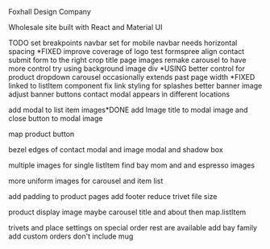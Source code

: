 Foxhall Design Company

Wholesale site built with React and Material UI

TODO
set breakpoints
navbar set for mobile
navbar needs horizontal spacing *FIXED
improve coverage of logo
test formspree
align contact submit form to the right
crop title page images
remake carousel to have more control
    try using background image div *USING
better control for product dropdown
carousel occasionally extends past page width *FIXED
    linked to listItem component
fix link styling for splashes
better banner image
adjust banner buttons
contact modal appears in different locations

add modal to list item images*DONE
    add Image title to modal image
    and close button to modal image

map product button

bezel edges of contact modal and image modal
    and shadow box

multiple images for single listItem
    find bay mom and and espresso images

more uniform images for carousel and item list

add padding to product pages
add footer
reduce trivet file size

product display
    image maybe carousel
    title and about
    then map.listItem

trivets and place settings on special order
rest are available
add bay family
add custom orders
    don't include mug